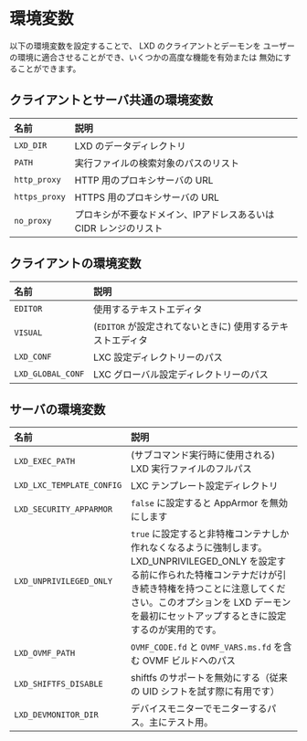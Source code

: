 # 環境変数
以下の環境変数を設定することで、 LXD のクライアントとデーモンを
ユーザーの環境に適合させることができ、いくつかの高度な機能を有効または
無効にすることができます。

## クライアントとサーバ共通の環境変数
名前          | 説明
:---          | :----
`LXD_DIR`     | LXD のデータディレクトリ
`PATH`        | 実行ファイルの検索対象のパスのリスト
`http_proxy`  | HTTP 用のプロキシサーバの URL
`https_proxy` | HTTPS 用のプロキシサーバの URL
`no_proxy`    | プロキシが不要なドメイン、IPアドレスあるいは CIDR レンジのリスト

## クライアントの環境変数
名前              | 説明
:---              | :----
`EDITOR`          | 使用するテキストエディタ
`VISUAL`          | (`EDITOR` が設定されてないときに) 使用するテキストエディタ
`LXD_CONF`        | LXC 設定ディレクトリーのパス
`LXD_GLOBAL_CONF` | LXC グローバル設定ディレクトリーのパス

## サーバの環境変数
名前                      | 説明
:---                      | :----
`LXD_EXEC_PATH`           | (サブコマンド実行時に使用される) LXD 実行ファイルのフルパス
`LXD_LXC_TEMPLATE_CONFIG` | LXC テンプレート設定ディレクトリ
`LXD_SECURITY_APPARMOR`   | `false` に設定すると AppArmor を無効にします
`LXD_UNPRIVILEGED_ONLY`   | `true` に設定すると非特権コンテナしか作れなくなるように強制します。 LXD_UNPRIVILEGED_ONLY を設定する前に作られた特権コンテナだけが引き続き特権を持つことに注意してください。このオプションを LXD デーモンを最初にセットアップするときに設定するのが実用的です。
`LXD_OVMF_PATH`           | `OVMF_CODE.fd` と `OVMF_VARS.ms.fd` を含む OVMF ビルドへのパス
`LXD_SHIFTFS_DISABLE`     | shiftfs のサポートを無効にする（従来の UID シフトを試す際に有用です）
`LXD_DEVMONITOR_DIR`      | デバイスモニターでモニターするパス。主にテスト用。
